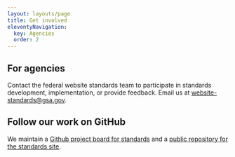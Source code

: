 ```yaml
---
layout: layouts/page
title: Get involved
eleventyNavigation:
  key: Agencies
  order: 2
---
```


## For agencies

Contact the federal website standards team to participate in standards development, implementation, or provide feedback. Email us at website-standards@gsa.gov.

## Follow our work on GitHub

We maintain a [Github project board for standards](https://github.com/orgs/GSA-TTS/projects/48/views/1?filterQuery=label%3A%22Potential+standard%22) and a [public repository for the standards site](https://github.com/GSA-TTS/federal-website-standards).
